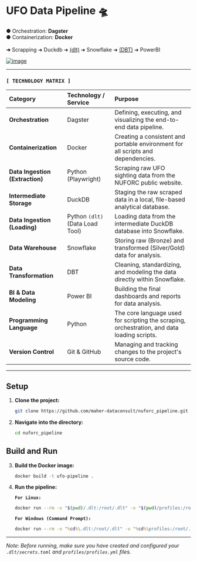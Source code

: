# UFO Data Pipeline 🛸

● Orchestration: **Dagster** <br>
● Containerization: **Docker** <br><br>
**➜** Scrapping ➜ Duckdb ➜ <u>(dlt)</u> ➜ Snowflake ➜ <u>(DBT)</u> ➜ PowerBI

[![image](https://images.jpost.com/image/upload/f_auto,fl_lossy/c_fill,g_faces:center,h_537,w_822/545260)](https://images.jpost.com/image/upload/f_auto,fl_lossy/c_fill,g_faces:center,h_537,w_822/545260)

-----

### `[ TECHNOLOGY MATRIX ]`

| Category | Technology / Service | Purpose |
| :--- | :--- | :--- |
| **Orchestration** | Dagster | Defining, executing, and visualizing the end-to-end data pipeline. |
| **Containerization** | Docker | Creating a consistent and portable environment for all scripts and dependencies. |
| **Data Ingestion (Extraction)**| Python (Playwright) | Scraping raw UFO sighting data from the NUFORC public website. |
| **Intermediate Storage** | DuckDB | Staging the raw scraped data in a local, file-based analytical database. |
| **Data Ingestion (Loading)**| Python `(dlt)` (Data Load Tool) | Loading data from the intermediate DuckDB database into Snowflake. |
| **Data Warehouse** | Snowflake | Storing raw (Bronze) and transformed (Silver/Gold) data for analysis. |
| **Data Transformation** | DBT | Cleaning, standardizing, and modeling the data directly within Snowflake. |
| **BI & Data Modeling** | Power BI | Building the final dashboards and reports for data analysis. |
| **Programming Language** | Python | The core language used for scripting the scraping, orchestration, and data loading scripts. |
| **Version Control** | Git & GitHub | Managing and tracking changes to the project's source code. |


-----

## Setup

1.  **Clone the project:**
    ```bash
    git clone https://github.com/maher-dataconsult/nuforc_pipeline.git
    ```

2.  **Navigate into the directory:**
    ```bash
    cd nuforc_pipeline
    ```
    
## Build and Run

3.  **Build the Docker image:**
    ```bash
    docker build -t ufo-pipeline .
    ```

4.  **Run the pipeline:**

    **`For Linux:`**
    ```bash
    docker run --rm -v "$(pwd)/.dlt:/root/.dlt" -v "$(pwd)/profiles:/root/.dbt" ufo-pipeline
    ```

    **`For Windows (Command Prompt):`**
    ```cmd
    docker run --rm -v "%cd%\.dlt:/root/.dlt" -v "%cd%\profiles:/root/.dbt" ufo-pipeline
    ```
-----
*Note: Before running, make sure you have created and configured your `.dlt/secrets.toml` and `profiles/profiles.yml` files.*

